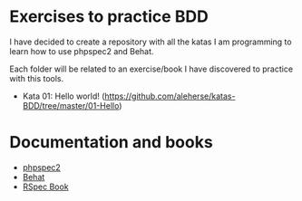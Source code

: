 # Exercises to practice BDD

I have decided to create a repository with all the katas I am programming to learn how to use phpspec2 and Behat.

Each folder will be related to an exercise/book I have discovered to practice with this tools.

 * Kata 01: Hello world! (https://github.com/aleherse/katas-BDD/tree/master/01-Hello)

# Documentation and books

 * [phpspec2](http://www.phpspec.net/)
 * [Behat](http://behat.org/)
 * [RSpec Book](http://www.amazon.com/RSpec-Book-Behaviour-Development-Cucumber/dp/1934356379?tag=r601000000-20)
